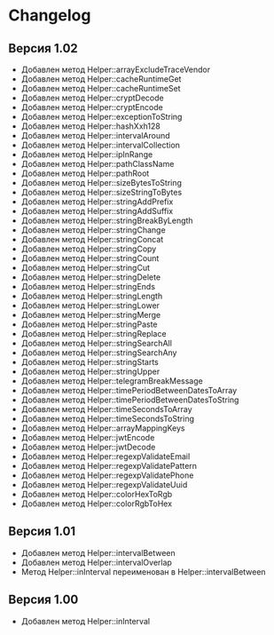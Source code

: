 # Changelog

## Версия 1.02
- Добавлен метод Helper::arrayExcludeTraceVendor
- Добавлен метод Helper::cacheRuntimeGet
- Добавлен метод Helper::cacheRuntimeSet
- Добавлен метод Helper::cryptDecode
- Добавлен метод Helper::cryptEncode
- Добавлен метод Helper::exceptionToString
- Добавлен метод Helper::hashXxh128
- Добавлен метод Helper::intervalAround
- Добавлен метод Helper::intervalCollection
- Добавлен метод Helper::ipInRange
- Добавлен метод Helper::pathClassName
- Добавлен метод Helper::pathRoot
- Добавлен метод Helper::sizeBytesToString
- Добавлен метод Helper::sizeStringToBytes
- Добавлен метод Helper::stringAddPrefix
- Добавлен метод Helper::stringAddSuffix
- Добавлен метод Helper::stringBreakByLength
- Добавлен метод Helper::stringChange
- Добавлен метод Helper::stringConcat
- Добавлен метод Helper::stringCopy
- Добавлен метод Helper::stringCount
- Добавлен метод Helper::stringCut
- Добавлен метод Helper::stringDelete
- Добавлен метод Helper::stringEnds
- Добавлен метод Helper::stringLength
- Добавлен метод Helper::stringLower
- Добавлен метод Helper::stringMerge
- Добавлен метод Helper::stringPaste
- Добавлен метод Helper::stringReplace
- Добавлен метод Helper::stringSearchAll
- Добавлен метод Helper::stringSearchAny
- Добавлен метод Helper::stringStarts
- Добавлен метод Helper::stringUpper
- Добавлен метод Helper::telegramBreakMessage
- Добавлен метод Helper::timePeriodBetweenDatesToArray
- Добавлен метод Helper::timePeriodBetweenDatesToString
- Добавлен метод Helper::timeSecondsToArray
- Добавлен метод Helper::timeSecondsToString
- Добавлен метод Helper::arrayMappingKeys
- Добавлен метод Helper::jwtEncode
- Добавлен метод Helper::jwtDecode
- Добавлен метод Helper::regexpValidateEmail
- Добавлен метод Helper::regexpValidatePattern
- Добавлен метод Helper::regexpValidatePhone
- Добавлен метод Helper::regexpValidateUuid
- Добавлен метод Helper::colorHexToRgb
- Добавлен метод Helper::colorRgbToHex

## Версия 1.01
- Добавлен метод Helper::intervalBetween
- Добавлен метод Helper::intervalOverlap
- Метод Helper::inInterval переименован в Helper::intervalBetween

## Версия 1.00
- Добавлен метод Helper::inInterval
